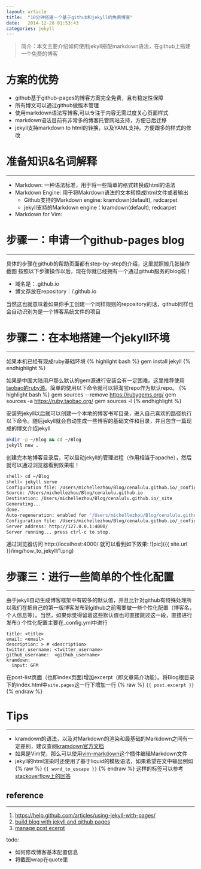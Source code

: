 ```yaml
---
layout: article
title:  "10分钟搭建一个基于github和jekyll的免费博客"
date:   2014-12-28 01:53:43
categories: jekyll
---
```


>简介：本文主要介绍如何使用jekyll搭配markdown语法，在github上搭建一个免费的博客


# 方案的优势
- github基于github-pages的博客方案完全免费，且有稳定性保障
- 所有博文可以通过github做版本管理
- 使用markdown语法写博客,可以专注于内容无需过度关心页面样式
- markdown语法目前有非常多的博客托管网站支持，方便日后迁移
- jekyll支持markdown to html的转换，以及YAML支持。方便跟多的样式的修改


# 准备知识&名词解释
---

- Markdown: 一种语法标准，用于将一些简单的格式转换成html的语法
- Markdown Engine: 用于将Makrdown语法的文本转换成html文件或者输出
    - Github支持的Markdown engine: kramdown(default), redcarpet
    - jekyll支持的Markdown engine：kramdown(default), redcarpet
- Markdown for Vim: 

# 步骤一：申请一个github-pages blog
---

具体的步骤在github的帮助页面都有step-by-step的介绍，这里就照搬几张操作截图
按照以下步骤操作以后，现在你就已经拥有一个通过github服务的blog啦！

- 域名是：<username>.github.io
- 博文存放在repository：<username>/<username>.github.io

当然这也就意味着如果你手工创建一个同样规则的repository的话，github同样也会自动识别为是一个博客系统文件的项目


# 步骤二：在本地搭建一个jekyll环境
---

如果本机已经有现成ruby基础环境
{% highlight bash %}
gem install jekyll
{% endhighlight %}

如果是中国大陆用户那么默认的gem源进行安装会有一定困难。这里推荐使用[taobao的ruby源](https://ruby.taobao.org/)。简单的使用以下命令就可以将淘宝repo作为默认repo。
{% highlight bash %}
gem sources --remove https://rubygems.org/
gem sources -a https://ruby.taobao.org/
gem sources -l
{% endhighlight %}

安装完jekyll以后就可以创建一个本地的博客书写目录，进入自己喜欢的路径执行以下命令。随后jekyll就会自动生成一些博客的基础文件和目录，并且包含一篇现成的博文介绍jekyll

~~~ bash
mkdir -p ~/Blog && cd ~/Blog
jekyll new .
~~~

创建完本地博客目录后，可以启动jekyll的管理进程（作用相当于apache），然后就可以通过浏览器看到效果啦！

~~~ bash
shell> cd ~/Blog
shell> jekyll serve
Configuration file: /Users/michellezhou/Blog/cenalulu.github.io/_config.yml
Source: /Users/michellezhou/Blog/cenalulu.github.io
Destination: /Users/michellezhou/Blog/cenalulu.github.io/_site
Generating...
done.
Auto-regeneration: enabled for '/Users/michellezhou/Blog/cenalulu.github.io'
Configuration file: /Users/michellezhou/Blog/cenalulu.github.io/_config.yml
Server address: http://127.0.0.1:4000/
Server running... press ctrl-c to stop.
~~~

通过浏览器访问 http://localhost:4000/ 就可以看到如下效果:
![pic]({{ site.url }}/img/how_to_jekyll/1.png)


# 步骤三：进行一些简单的个性化配置
---

由于jekyll自动生成博客框架中有较多的默认值，并且比针对github有特殊处理所以我们在把自己的第一版博客发布到github之前需要做一些个性化配置（博客名，个人信息等）。当然，如果你觉得留着这些默认值也可直接跳过这一段，直接进行发布:)
个性化配置主要在_config.yml中进行

```
title: <title>
email: <email>
description: > # <description>
twitter_username: <twitter_username>
github_username:  <github_username>
kramdown:
  input: GFM
```

在post-list页面（也即index页面)增加excerpt（即文章简介功能）。将Blog根目录下的index.html中`site.pages`这一行下增加一行 {% raw %} `{{ post.excerpt }}` {% endraw %}


# Tips
---

- kramdown的语法，以及对Markdown的渲染和最基础的Markdown之间有一定差别，建议查阅[kramdown官方文档](http://kramdown.gettalong.org/quickref.html)
- 如果是Vim党，那么可以使用[vim-markdown](https://github.com/gabrielelana/vim-markdown)这个插件编辑Markdown文件
- jekyll的html渲染时还使用了基于liquid的模板语法，如果希望在文中输出例如 {% raw %} `{{ word_to_escape }}` {% endraw %} 这样的标签可以参考[stackoverflow上的回答](http://stackoverflow.com/questions/3426182/how-to-escape-liquid-template-tags)


## reference
---

1. https://help.github.com/articles/using-jekyll-with-pages/
2. [build blog with jekyll and github pages](http://www.smashingmagazine.com/2014/08/01/build-blog-jekyll-github-pages/)
3. [manage post ecerpt](http://melandri.net/2013/11/24/manage-posts-excerpt-in-jekyll/)



todo: 

- 如何修改博客基本配置信息
- 将截图wrap在quote里
